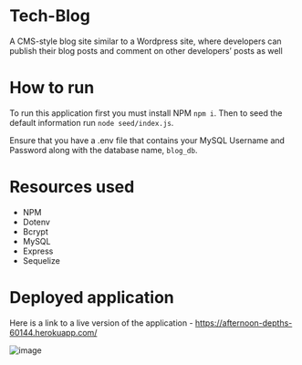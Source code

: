 # Tech-Blog
A CMS-style blog site similar to a Wordpress site, where developers can publish their blog posts and comment on other developers’ posts as well

# How to run

To run this application first you must install NPM `` npm i ``. Then to seed the default information run `` node seed/index.js ``.

Ensure that you have a .env file that contains your MySQL Username and Password along with the database name, `` blog_db ``.

# Resources used

* NPM
* Dotenv
* Bcrypt
* MySQL
* Express 
* Sequelize

# Deployed application

Here is a link to a live version of the application - https://afternoon-depths-60144.herokuapp.com/ 

![image](https://github.com/shtuupid/tech-blog/assets/67907083/38d1b437-c166-41af-8ac0-d0a05113d895)
